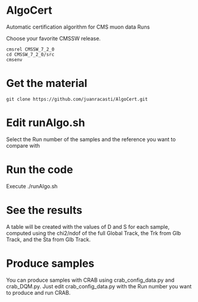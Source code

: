 # AlgoCert
Automatic certification algorithm for CMS muon data Runs

Choose your favorite CMSSW release.

    cmsrel CMSSW_7_2_0
    cd CMSSW_7_2_0/src
    cmsenv

Get the material
====

    git clone https://github.com/juanracasti/AlgoCert.git

Edit runAlgo.sh
====

Select the Run number of the samples and the reference you want to compare with

Run the code
====

Execute ./runAlgo.sh

See the results
====

A table will be created with the values of D and S for each sample, computed using the chi2/ndof of the full Global Track, the Trk from Glb Track, and the Sta from Glb Track.

Produce samples
====

You can produce samples with CRAB using crab_config_data.py and crab_DQM.py. Just edit crab_config_data.py with the Run number you want to produce and run CRAB.
